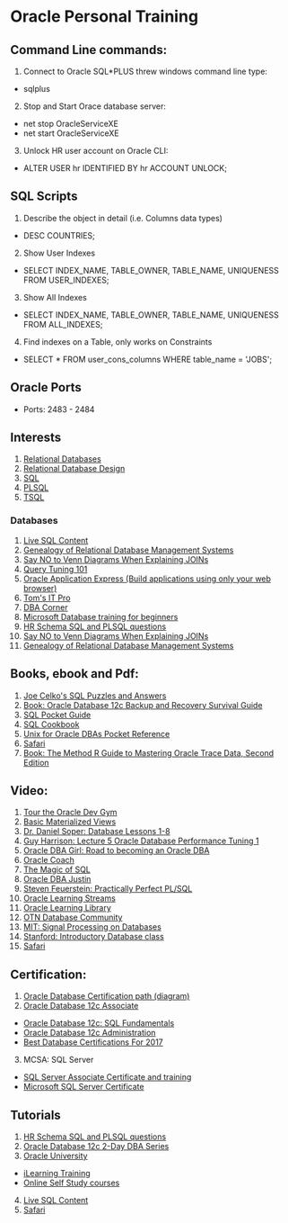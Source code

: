 # Oracle Personal Training

## Command Line commands:

1. Connect to Oracle SQL*PLUS threw windows command line type: 
  * sqlplus
  
  
2. Stop and Start Orace database server:
  * net stop OracleServiceXE
  * net start OracleServiceXE

  
3. Unlock HR user account on Oracle CLI:
  * ALTER USER hr IDENTIFIED BY hr ACCOUNT UNLOCK;

  
## SQL Scripts

1. Describe the object in detail (i.e. Columns data types)
  * DESC COUNTRIES;


2. Show User Indexes
  * SELECT INDEX_NAME, TABLE_OWNER, TABLE_NAME, UNIQUENESS FROM USER_INDEXES;

  
3. Show All Indexes
  * SELECT INDEX_NAME, TABLE_OWNER, TABLE_NAME, UNIQUENESS FROM ALL_INDEXES;

  
4. Find indexes on a Table, only works on Constraints
  * SELECT * FROM user_cons_columns WHERE table_name = 'JOBS';


## Oracle Ports

* Ports: 2483 - 2484


## Interests
1. [Relational Databases]()
2. [Relational Database Design]()
3. [SQL]()
4. [PLSQL]()
5. [TSQL]()



### Databases

1. [Live SQL Content](https://livesql.oracle.com/apex/livesql/file/toc.html)
2. [Genealogy of Relational Database Management Systems](https://hpi.de/fileadmin/user_upload/fachgebiete/naumann/projekte/RDBMSGenealogy/RDBMS_Genealogy_V4_print.pdf)
3. [Say NO to Venn Diagrams When Explaining JOINs](https://blog.jooq.org/2016/07/05/say-no-to-venn-diagrams-when-explaining-joins/)
4. [Query Tuning 101](https://blogs.oracle.com/sql/entry/query_tuning_101_comparing_execution?utm_content=buffer88039&utm_medium=social&utm_source=twitter.com&utm_campaign=buffer)
5. [Oracle Application Express (Build applications using only your web browser)](https://apex.oracle.com/en/)
6. [Tom's IT Pro](http://www.tomsitpro.com/)
7. [DBA Corner](http://www.dbta.com/Columns/DBA-Corner/)
8. [Microsoft Database training for beginners](https://mva.microsoft.com/en-US/training-courses/database-fundamentals-8243?l=TEBiexJy_5904984382)
9. [HR Schema SQL and PLSQL questions](http://www.srikanthtechnologies.com/oracle/dec9/hrqueries.html)
10. [Say NO to Venn Diagrams When Explaining JOINs](https://blog.jooq.org/2016/07/05/say-no-to-venn-diagrams-when-explaining-joins/)
11. [Genealogy of Relational Database Management Systems](https://hpi.de/fileadmin/user_upload/fachgebiete/naumann/projekte/RDBMSGenealogy/RDBMS_Genealogy_V4_print.pdf)



## Books, ebook and Pdf:

1. [Joe Celko's SQL Puzzles and Answers](https://books.google.ie/books?id=krv8CUJU44sC&printsec=frontcover&dq=Where+to+get+Joe+Celko%27s+SQL+Puzzles+and+Answers&hl=en&sa=X&redir_esc=y#v=onepage&q&f=false)
2. [Book: Oracle Database 12c Backup and Recovery Survival Guide](https://www.amazon.com/Oracle-Database-Recovery-Survival-ebook/dp/B00FF1PHAW%3FSubscriptionId%3DAKIAJBDF5XQBATGDX4VQ%26tag%3Dspea06-20%26linkCode%3Dxm2%26camp%3D2025%26creative%3D165953%26creativeASIN%3DB00FF1PHAW)
3. [SQL Pocket Guide](http://shop.oreilly.com/product/0636920013471.do)
4. [SQL Cookbook](http://shop.oreilly.com/product/9780596009762.do)
5. [Unix for Oracle DBAs Pocket Reference](https://www.amazon.com/Unix-Oracle-DBAs-Pocket-Reference-ebook/dp/B0026OR2VS/ref=sr_1_3?s=books&ie=UTF8&qid=1478778363&sr=1-3&keywords=Oracle+dba+scripts)	
6. [Safari](http://techbus.safaribooksonline.com/home?uicode=oracle&sessionid=dd6e43f2-1896-49e2-8528-61b1399c1112)
7. [Book: The Method R Guide to Mastering Oracle Trace Data, Second Edition](https://books.google.ie/books?id=f---DAEACAAJ&dq=he+Method+R+Guide+to+MASTERING+ORACLE+TRACE+DATA&hl=en&sa=X&ved=0ahUKEwj60f-qu6jQAhVoIcAKHQYQDAIQ6AEIGjAA)


## Video:

1. [Tour the Oracle Dev Gym](https://www.youtube.com/watch?v=FbHP7usHtzA)
2. [Basic Materialized Views](http://docs.oracle.com/database/121/DWHSG/basicmv.htm#DWHSG008)
3. [Dr. Daniel Soper: Database Lessons 1-8](https://www.youtube.com/watch?v=Xk3cgUdoieU)
4. [Guy Harrison: Lecture 5 Oracle Database Performance Tuning 1](https://www.youtube.com/watch?v=Ah1xjCl6Axg&index=9&list=PL070EB064AA22053F)
5. [Oracle DBA Girl: Road to becoming an Oracle DBA](https://www.youtube.com/watch?v=CfV2BUXPPcw&list=PLa6d4MyZlN5kEDluaHe4kMn0rvem-S3lX)
6. [Oracle Coach](https://www.youtube.com/user/oraclecoach/playlists)
7. [The Magic of SQL](https://www.youtube.com/channel/UCWeOtlakw8g01MrR8U4yYtg/playlists)
8. [Oracle DBA Justin](https://www.youtube.com/watch?v=28E37BUX6o8&index=8&list=PLMNHKeH57OwAxTDi25giHkLxzFlUbeXOE)
9. [Steven Feuerstein: Practically Perfect PL/SQL](https://www.youtube.com/channel/UCpJpLMRm452kVcie3RpINPw/playlists)
10. [Oracle Learning Streams](https://www.youtube.com/user/oraclelearningstream/playlists)
11. [Oracle Learning Library](https://www.youtube.com/user/OracleLearning/playlists)
12. [OTN Database Community](https://www.youtube.com/user/OTNDatabasechannel/videos)
13. [MIT: Signal Processing on Databases](https://www.youtube.com/watch?v=zNGKX-4PRsk&list=PLUl4u3cNGP62DPmPLrVyYfk3-Try_ftJJ)
14. [Stanford: Introductory Database class](https://www.youtube.com/watch?v=D-k-h0GuFmE&list=PL6hGtHedy2Z4EkgY76QOcueU8lAC4o6c3)
15. [Safari](http://techbus.safaribooksonline.com/home?uicode=oracle&sessionid=dd6e43f2-1896-49e2-8528-61b1399c1112)


## Certification:

1. [Oracle Database Certification path (diagram)](http://education.oracle.com/pls/web_prod-plq-dad/ou_product_category.getPage?p_cat_id=385)
2. [Oracle Database 12c Associate](https://education.oracle.com/pls/web_prod-plq-dad/db_pages.getpage?page_id=654&get_params=p_id:248&p_org_id=1001&lang=US#tabs-1)
  * [Oracle Database 12c: SQL Fundamentals](http://education.oracle.com/pls/web_prod-plq-dad/db_pages.getpage?page_id=5001&get_params=p_exam_id:1Z0-061) 
  * [Oracle Database 12c Administration](http://education.oracle.com/pls/web_prod-plq-dad/db_pages.getpage?page_id=5001&get_params=p_exam_id:1Z0-075)
  * [Best Database Certifications For 2017](http://www.tomsitpro.com/articles/database-certifications,2-664.html)	
3. MCSA: SQL Server 
  * [SQL Server Associate Certificate and training](https://www.microsoft.com/en-us/learning/mcsa-sql-2016-certification.aspx) 
  * [Microsoft SQL Server Certificate](https://www.microsoft.com/en-ie/learning/sql-certification.aspx)


## Tutorials

1. [HR Schema SQL and PLSQL questions](http://www.srikanthtechnologies.com/oracle/dec9/hrqueries.html)
2. [Oracle Database 12c 2-Day DBA Series](https://apexapps.oracle.com/pls/apex/f?p=44785%3A24%3A7796218118124%3A%3A%3A%3AP24_CONTENT_ID%2CP24_PREV_PAGE%3A6282%2C24)
3. [Oracle University](https://rmdc-twvpn-1.oraclevpn.com/+CSCOE+/logon.html)
  * [iLearning Training](http://my.oracle.com/content/web/CNT244762)
  * [Online Self Study courses](https://rmdc-twvpn-1.oraclevpn.com/+CSCO+0h756767633A2F2F7A6C2E62656E7079722E70627A++/content/web/cnt1264752)
4. [Live SQL Content](https://livesql.oracle.com/apex/livesql/file/toc.html)
5. [Safari](http://techbus.safaribooksonline.com/home?uicode=oracle&sessionid=dd6e43f2-1896-49e2-8528-61b1399c1112)
  
  